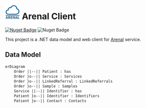 # <img src="ArenalApiModel/Assets/logo-128-nuget.png" height="48"> Arenal Client

[![Nuget Badge](https://img.shields.io/nuget/v/Skyware.Arenal.Model)](https://www.nuget.org/packages/Skyware.Arenal.Model)
![Nuget Badge](https://img.shields.io/github/actions/workflow/status/SKYWARE-Group/ArenalClient/dotnet.yml)

This project is a .NET data model and web client for [Arenal](https://awp.skyware-group.com/) service.

## Data Model

```mermaid
erDiagram
    Order ||--|| Patient : has
    Order }o--|| Service : Services
    Order }o--|| LinkedReferral : LinkedReferrals
    Order }o--|| Sample : Samples
    Service ||--|| Identifier : has
    Patient }o--|| Identifier : Identifiers
    Patient }o--|| Contact : Contacts
```
